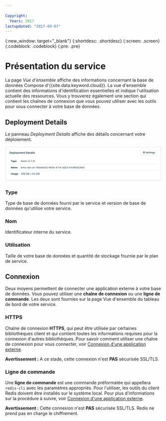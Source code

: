 ```yaml
---

Copyright:
  Years: 2017
lastupdated: "2017-09-07"
---
```


{:new_window: target="_blank"}
{:shortdesc: .shortdesc}
{:screen: .screen}
{:codeblock: .codeblock}
{:pre: .pre}

# Présentation du service

La page _Vue d'ensemble_ affiche des informations concernant la base de données Compose d'{{site.data.keyword.cloud}}. La vue d'ensemble contient des informations d'identification essentielles et indique l'utilisation actuelle des ressources. Vous y trouverez également une section qui contient les chaînes de connexion que vous pouvez utiliser avec les outils pour vous connecter à votre base de données.

## Deployment Details

Le panneau _Deployment Details_ affiche des détails concernant votre déploiement.

![Deployment Details](./images/redis-deployment-details.png "Vue du panneau Deployment Details")

### Type

Type de base de données fourni par le service et version de base de données qu'utilise votre service.

### Nom

Identificateur interne du service.

### Utilisation

Taille de votre base de données et quantité de stockage fournie par le plan de service.


## Connexion

Deux moyens permettent de connecter une application externe à votre base de données. Vous pouvez utiliser une **chaîne de connexion** ou une **ligne de commande**. Les deux sont fournies sur la page Vue d'ensemble du tableau de bord de votre service.

### HTTPS

Chaîne de connexion **HTTPS**, qui peut être utilisée par certaines bibliothèques client et qui contient toutes les informations requises pour la connexion d'autres bibliothèques. Pour savoir comment utiliser une chaîne de connexion pour vous connecter, voir [Connexion d'une application externe](./connecting-external.html).

**Avertissement :** A ce stade, cette connexion n'est **PAS** sécurisée SSL/TLS. 

### Ligne de commande

Une **ligne de commande** est une commande préformatée qui appellera `redis-cli` avec les paramètres appropriés. Pour l'utiliser, les outils du client Redis doivent être installés sur le système local. Pour plus d'informations sur la procédure à suivre, voir [Connexion d'une application externe](./connecting-external.html).

**Avertissement :** Cette connexion n'est **PAS** sécurisée SSL/TLS. Redis ne prend pas en charge le chiffrement.


